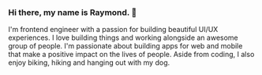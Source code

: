 ### Hi there, my name is Raymond. 👋

I'm frontend engineer with a passion for building beautiful UI/UX experiences. I love building things and working alongside an awesome group of people. I'm passionate about building apps for web and mobile that make a positive impact on the lives of people. Aside from coding, I also enjoy biking, hiking and hanging out with my dog.

<!--
**rayng86/rayng86** is a ✨ _special_ ✨ repository because its `README.md` (this file) appears on your GitHub profile.

Here are some ideas to get you started:

- 🔭 I’m currently working on ...
- 🌱 I’m currently learning ...
- 👯 I’m looking to collaborate on ...
- 🤔 I’m looking for help with ...
- 💬 Ask me about ...
- 📫 How to reach me: ...
- 😄 Pronouns: ...
- ⚡ Fun fact: ...
-->
